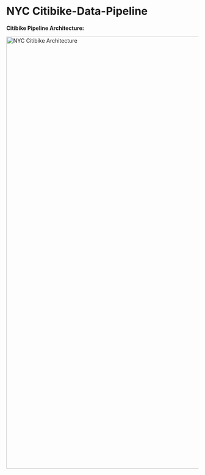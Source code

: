 # NYC Citibike-Data-Pipeline




**Citibike Pipeline Architecture:**

<img width="1135" alt="NYC Citibike Architecture" src="https://user-images.githubusercontent.com/10378935/229427753-8279653b-5eb4-43d5-87c3-1d31d6383914.png">


